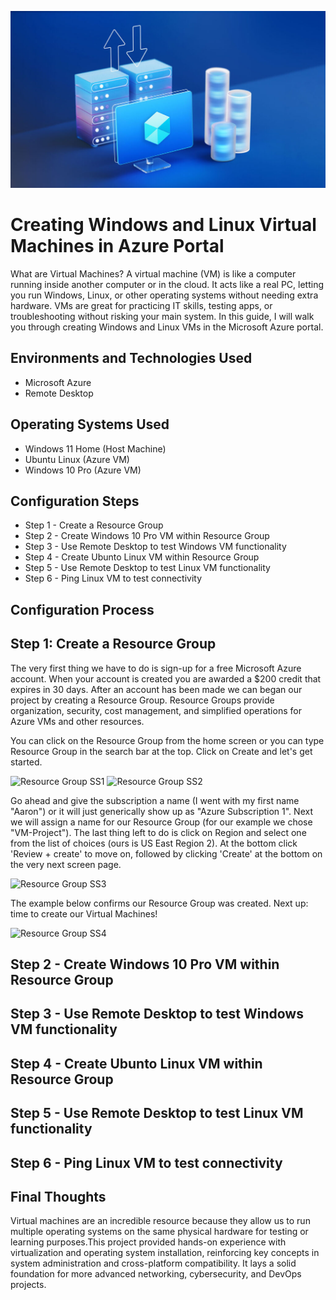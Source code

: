 <p align="center">
  <img src="https://raw.githubusercontent.com/tylergehm/vm/main/Azure%20VM%20Logo.jpg" alt="Azure VM Logo" style="max-width:100%;height:auto;" />
</p>

<h1>Creating Windows and Linux Virtual Machines in Azure Portal</h1>
What are Virtual Machines? A virtual machine (VM) is like a computer running inside another computer or in the cloud. It acts like a real PC, letting you run Windows, Linux, or other operating systems without needing extra hardware. VMs are great for practicing IT skills, testing apps, or troubleshooting without risking your main system. In this guide, I will walk you through creating Windows and Linux VMs in the Microsoft Azure portal.<br />


<h2>Environments and Technologies Used</h2>

- Microsoft Azure
- Remote Desktop


<h2>Operating Systems Used </h2>

- Windows 11 Home (Host Machine)
- Ubuntu Linux (Azure VM)
- Windows 10 Pro (Azure VM)


<h2>Configuration Steps</h2>

- Step 1 - Create a Resource Group
- Step 2 - Create Windows 10 Pro VM within Resource Group
- Step 3 - Use Remote Desktop to test Windows VM functionality
- Step 4 - Create Ubunto Linux VM within Resource Group
- Step 5 - Use Remote Desktop to test Linux VM functionality
- Step 6 - Ping Linux VM to test connectivity



<h2>Configuration Process</h2>
<h2>Step 1: Create a Resource Group</h2>

<p>
The very first thing we have to do is sign-up for a free Microsoft Azure account. When your account is created you are awarded a $200 credit that expires in 30 days. 
After an account has been made we can began our project by creating a Resource Group. Resource Groups provide organization, security, cost management, and simplified operations for Azure VMs and other resources.
</p>
You can click on the Resource Group from the home screen or you can type Resource Group in the search bar at the top. Click on Create and let's get started.
</p>

<img width="785" height="413" alt="Resource Group SS1" src="https://github.com/user-attachments/assets/2d54b42e-bb27-4ae6-8d29-cfe8a714dbe3" />
<img width="809" height="395" alt="Resource Group SS2" src="https://github.com/user-attachments/assets/943c5f69-2c12-4331-af47-71643f92e697" />
</p>
<p>


</p>
Go ahead and give the subscription a name (I went with my first name "Aaron") or it will just generically show up as "Azure Subscription 1". Next we will assign a name for our Resource Group (for our example we chose "VM-Project"). The last thing left to do is click on Region and select one from the list of choices (ours is US East Region 2). At the bottom click 'Review + create' to move on, followed by clicking 'Create' at the bottom on the very next screen page.
</p>


</p>
<img width="573" height="400" alt="Resource Group SS3" src="https://github.com/user-attachments/assets/99e94d1e-42c0-48b7-96bb-2b53b2bfc5f5" />
</p>


The example below confirms our Resource Group was created. Next up: time to create our Virtual Machines!

<img width="784" height="389" alt="Resource Group SS4" src="https://github.com/user-attachments/assets/0090969c-a176-4a62-af06-4f5d08edbe53" />



</p>

<h2>Step 2 - Create Windows 10 Pro VM within Resource Group</h2>
<h2>Step 3 - Use Remote Desktop to test Windows VM functionality</h2>
<h2>Step 4 - Create Ubunto Linux VM within Resource Group</h2>
<h2>Step 5 - Use Remote Desktop to test Linux VM functionality</h2>
<h2>Step 6 - Ping Linux VM to test connectivity</h2>

<h2>Final Thoughts</h2>
</p>
Virtual machines are an incredible resource because they allow us to run multiple operating systems on the same physical hardware for testing or learning purposes.This project provided hands-on experience with virtualization and operating system installation, reinforcing key concepts in system administration and cross-platform compatibility. It lays a solid foundation for more advanced networking, cybersecurity, and DevOps projects.<br />
